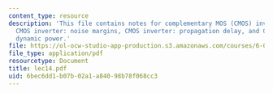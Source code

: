 ```yaml
---
content_type: resource
description: 'This file contains notes for complementary MOS (CMOS) inverter: introduction,
  CMOS inverter: noise margins, CMOS inverter: propagation delay, and CMOS inverter:
  dynamic power.'
file: https://ol-ocw-studio-app-production.s3.amazonaws.com/courses/6-012-microelectronic-devices-and-circuits-fall-2005/6bec6dd1b07b02a1a84098b78f068cc3_lec14.pdf
file_type: application/pdf
resourcetype: Document
title: lec14.pdf
uid: 6bec6dd1-b07b-02a1-a840-98b78f068cc3
---
```

